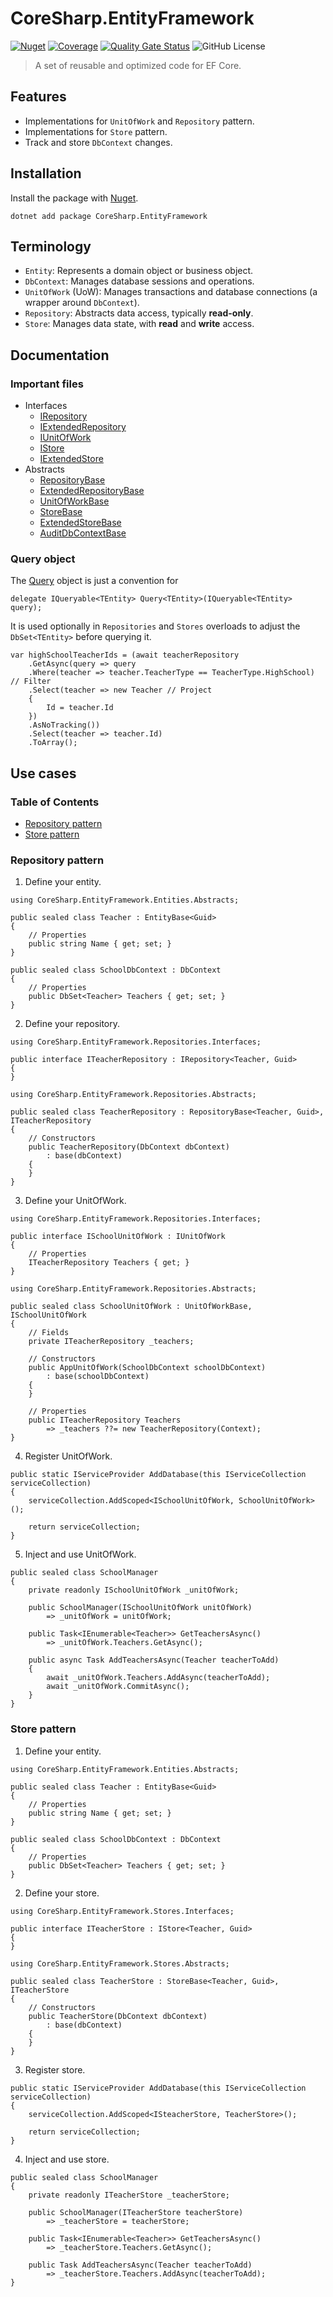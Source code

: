 # CoreSharp.EntityFramework 

[![Nuget](https://img.shields.io/nuget/v/CoreSharp.EntityFramework)](https://www.nuget.org/packages/CoreSharp.EntityFramework/)
[![Coverage](https://sonarcloud.io/api/project_badges/measure?project=efthymios-ks_CoreSharp.EntityFramework&metric=coverage)](https://sonarcloud.io/summary/new_code?id=efthymios-ks_CoreSharp.EntityFramework)
[![Quality Gate Status](https://sonarcloud.io/api/project_badges/measure?project=efthymios-ks_CoreSharp.EntityFramework&metric=alert_status)](https://sonarcloud.io/summary/new_code?id=efthymios-ks_CoreSharp.EntityFramework)
![GitHub License](https://img.shields.io/github/license/efthymios-ks/CoreSharp.EntityFramework)

> A set of reusable and optimized code for EF Core.

## Features
- Implementations for `UnitOfWork` and `Repository` pattern.
- Implementations for `Store` pattern.
- Track and store `DbContext` changes.

## Installation
Install the package with [Nuget](https://www.nuget.org/packages/CoreSharp.EntityFramework/).  
```
dotnet add package CoreSharp.EntityFramework
```

## Terminology
- `Entity`: Represents a domain object or business object.
- `DbContext`: Manages database sessions and operations.
- `UnitOfWork` (UoW): Manages transactions and database connections (a wrapper around `DbContext`).
- `Repository`: Abstracts data access, typically **read-only**.
- `Store`: Manages data state, with **read** and **write** access.

## Documentation
### Important files
- Interfaces
    - [IRepository](/CoreSharp.EntityFramework/Repositories/Interfaces/IRepository%601.cs)
    - [IExtendedRepository](/CoreSharp.EntityFramework/Repositories/Interfaces/IExtendedRepository%601.cs)
    - [IUnitOfWork](/CoreSharp.EntityFramework/Repositories/Interfaces/IUnitOfWork.cs)
    - [IStore](/CoreSharp.EntityFramework/Stores/Interfaces/IStore%601.cs)
    - [IExtendedStore](/CoreSharp.EntityFramework/Stores/Interfaces/IExtendedStore%601.cs)
- Abstracts
    - [RepositoryBase](/CoreSharp.EntityFramework/Repositories/Abstracts/RepositoryBase%601.cs)
    - [ExtendedRepositoryBase](/CoreSharp.EntityFramework/Repositories/Abstracts/ExtendedRepositoryBase%601.cs)
    - [UnitOfWorkBase](/CoreSharp.EntityFramework/Repositories/Abstracts/UnitOfWorkBase.cs)
    - [StoreBase](/CoreSharp.EntityFramework/Stores/Abstracts/StoreBase%601.cs)
    - [ExtendedStoreBase](/CoreSharp.EntityFramework/Stores/Abstracts/ExtendedStoreBase%601.cs)
    - [AuditDbContextBase](/CoreSharp.EntityFramework/DbContexts/Abstracts/AuditDbContextBase.cs)

### Query object
The [Query](/CoreSharp.EntityFramework/Delegates/Query%601.cs) object is just a convention for  
```
delegate IQueryable<TEntity> Query<TEntity>(IQueryable<TEntity> query);
```  

It is used optionally in `Repositories` and `Stores` overloads to adjust the `DbSet<TEntity>` before querying it.
```
var highSchoolTeacherIds = (await teacherRepository
    .GetAsync(query => query
    .Where(teacher => teacher.TeacherType == TeacherType.HighSchool) // Filter
    .Select(teacher => new Teacher // Project
    {
        Id = teacher.Id
    })
    .AsNoTracking())
    .Select(teacher => teacher.Id)
    .ToArray();
```

## Use cases
### Table of Contents
- [Repository pattern](#repository-pattern)
- [Store pattern](#store-pattern)

### Repository pattern
1. Define your entity.
```
using CoreSharp.EntityFramework.Entities.Abstracts;

public sealed class Teacher : EntityBase<Guid>
{
    // Properties
    public string Name { get; set; }
}
```
```
public sealed class SchoolDbContext : DbContext
{
    // Properties
    public DbSet<Teacher> Teachers { get; set; } 
}
```

2. Define your repository.
```
using CoreSharp.EntityFramework.Repositories.Interfaces;

public interface ITeacherRepository : IRepository<Teacher, Guid>
{
}
```
```
using CoreSharp.EntityFramework.Repositories.Abstracts;

public sealed class TeacherRepository : RepositoryBase<Teacher, Guid>, ITeacherRepository
{
    // Constructors
    public TeacherRepository(DbContext dbContext)
        : base(dbContext)
    {
    }
}
```

3. Define your UnitOfWork.
```
using CoreSharp.EntityFramework.Repositories.Interfaces;

public interface ISchoolUnitOfWork : IUnitOfWork
{
    // Properties
    ITeacherRepository Teachers { get; }
}
```
```
using CoreSharp.EntityFramework.Repositories.Abstracts;

public sealed class SchoolUnitOfWork : UnitOfWorkBase, ISchoolUnitOfWork
{
    // Fields
    private ITeacherRepository _teachers;

    // Constructors
    public AppUnitOfWork(SchoolDbContext schoolDbContext)
        : base(schoolDbContext)
    {
    }

    // Properties
    public ITeacherRepository Teachers
        => _teachers ??= new TeacherRepository(Context);
}
```

4. Register UnitOfWork.
```
public static IServiceProvider AddDatabase(this IServiceCollection serviceCollection)
{
    serviceCollection.AddScoped<ISchoolUnitOfWork, SchoolUnitOfWork>();

    return serviceCollection;
}
```

5. Inject and use UnitOfWork.
```
public sealed class SchoolManager
{
    private readonly ISchoolUnitOfWork _unitOfWork;

    public SchoolManager(ISchoolUnitOfWork unitOfWork)
        => _unitOfWork = unitOfWork;

    public Task<IEnumerable<Teacher>> GetTeachersAsync()
        => _unitOfWork.Teachers.GetAsync();

    public async Task AddTeachersAsync(Teacher teacherToAdd)
    {
        await _unitOfWork.Teachers.AddAsync(teacherToAdd);
        await _unitOfWork.CommitAsync();
    }
}
```

### Store pattern
1. Define your entity.
```
using CoreSharp.EntityFramework.Entities.Abstracts;

public sealed class Teacher : EntityBase<Guid>
{
    // Properties
    public string Name { get; set; }
}
```
```
public sealed class SchoolDbContext : DbContext
{
    // Properties
    public DbSet<Teacher> Teachers { get; set; } 
}
```

2. Define your store.
```
using CoreSharp.EntityFramework.Stores.Interfaces;

public interface ITeacherStore : IStore<Teacher, Guid>
{
}
```
```
using CoreSharp.EntityFramework.Stores.Abstracts;

public sealed class TeacherStore : StoreBase<Teacher, Guid>, ITeacherStore
{
    // Constructors
    public TeacherStore(DbContext dbContext)
        : base(dbContext)
    {
    }
}
```

3. Register store.
```
public static IServiceProvider AddDatabase(this IServiceCollection serviceCollection)
{
    serviceCollection.AddScoped<ISteacherStore, TeacherStore>();

    return serviceCollection;
}
```

4. Inject and use store.
```
public sealed class SchoolManager
{
    private readonly ITeacherStore _teacherStore;

    public SchoolManager(ITeacherStore teacherStore)
        => _teacherStore = teacherStore;

    public Task<IEnumerable<Teacher>> GetTeachersAsync()
        => _teacherStore.Teachers.GetAsync();

    public Task AddTeachersAsync(Teacher teacherToAdd)
        => _teacherStore.Teachers.AddAsync(teacherToAdd); 
}
```

